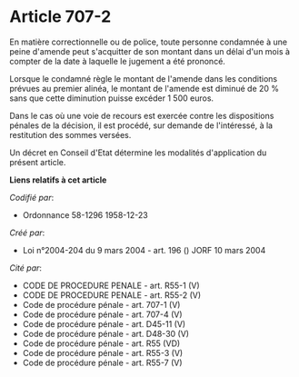 # Article 707-2

En matière correctionnelle ou de police, toute personne condamnée à une peine d'amende peut s'acquitter de son montant dans
un délai d'un mois à compter de la date à laquelle le jugement a été prononcé.

Lorsque le condamné règle le montant de l'amende dans les conditions prévues au premier alinéa, le montant de l'amende est
diminué de 20 % sans que cette diminution puisse excéder 1 500 euros.

Dans le cas où une voie de recours est exercée contre les dispositions pénales de la décision, il est procédé, sur demande de
l'intéressé, à la restitution des sommes versées.

Un décret en Conseil d'Etat détermine les modalités d'application du présent article.

**Liens relatifs à cet article**

_Codifié par_:

  - Ordonnance 58-1296 1958-12-23

_Créé par_:

  - Loi n°2004-204 du 9 mars 2004 - art. 196 () JORF 10 mars 2004

_Cité par_:

  - CODE DE PROCEDURE PENALE - art. R55-1 (V)
  - CODE DE PROCEDURE PENALE - art. R55-2 (V)
  - Code de procédure pénale - art. 707-1 (V)
  - Code de procédure pénale - art. 707-4 (V)
  - Code de procédure pénale - art. D45-11 (V)
  - Code de procédure pénale - art. D48-30 (V)
  - Code de procédure pénale - art. R55 (VD)
  - Code de procédure pénale - art. R55-3 (V)
  - Code de procédure pénale - art. R55-7 (V)
